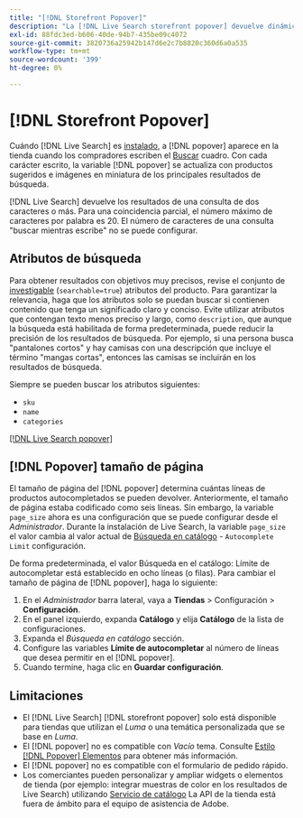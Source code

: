 ```yaml
---
title: "[!DNL Storefront Popover]"
description: "La [!DNL Live Search storefront popover] devuelve dinámicamente productos sugeridos y miniaturas."
exl-id: 88fdc3ed-b606-40de-94b7-435be09c4072
source-git-commit: 3820736a25942b147d6e2c7b8820c360d6a0a535
workflow-type: tm+mt
source-wordcount: '399'
ht-degree: 0%

---
```


# [!DNL Storefront Popover]

Cuándo [!DNL Live Search] es [instalado](install.md), a [!DNL popover] aparece en la tienda cuando los compradores escriben el [Buscar](https://experienceleague.adobe.com/docs/commerce-admin/catalog/catalog/search/search.html#quick-search) cuadro. Con cada carácter escrito, la variable [!DNL popover] se actualiza con productos sugeridos e imágenes en miniatura de los principales resultados de búsqueda.

[!DNL Live Search] devuelve los resultados de una consulta de dos caracteres o más. Para una coincidencia parcial, el número máximo de caracteres por palabra es 20. El número de caracteres de una consulta &quot;buscar mientras escribe&quot; no se puede configurar.

## Atributos de búsqueda

Para obtener resultados con objetivos muy precisos, revise el conjunto de [investigable](https://experienceleague.adobe.com/docs/commerce-admin/catalog/product-attributes/product-attributes.html) (`searchable=true`) atributos del producto. Para garantizar la relevancia, haga que los atributos solo se puedan buscar si contienen contenido que tenga un significado claro y conciso. Evite utilizar atributos que contengan texto menos preciso y largo, como `description`, que aunque la búsqueda está habilitada de forma predeterminada, puede reducir la precisión de los resultados de búsqueda. Por ejemplo, si una persona busca &quot;pantalones cortos&quot; y hay camisas con una descripción que incluye el término &quot;mangas cortas&quot;, entonces las camisas se incluirán en los resultados de búsqueda.

Siempre se pueden buscar los atributos siguientes:

* `sku`
* `name`
* `categories`

[[!DNL Live Search popover]](assets/storefront-search-as-you-type.png)

## [!DNL Popover] tamaño de página

El tamaño de página del [!DNL popover] determina cuántas líneas de productos autocompletados se pueden devolver. Anteriormente, el tamaño de página estaba codificado como seis líneas. Sin embargo, la variable `page_size` ahora es una configuración que se puede configurar desde el *Administrador*. Durante la instalación de Live Search, la variable `page_size` el valor cambia al valor actual de [Búsqueda en catálogo](https://experienceleague.adobe.com/docs/commerce-admin/config/catalog/catalog.html) - `Autocomplete Limit` configuración.

De forma predeterminada, el valor Búsqueda en el catálogo: Límite de autocompletar está establecido en ocho líneas (o filas). Para cambiar el tamaño de página de [!DNL popover], haga lo siguiente:

1. En el *Administrador* barra lateral, vaya a **Tiendas** > Configuración > **Configuración**.
1. En el panel izquierdo, expanda **Catálogo** y elija **Catálogo** de la lista de configuraciones.
1. Expanda el *Búsqueda en catálogo* sección.
1. Configure las variables **Límite de autocompletar** al número de líneas que desea permitir en el [!DNL popover].
1. Cuando termine, haga clic en **Guardar configuración**.

## Limitaciones

* El [!DNL Live Search] [!DNL storefront popover] solo está disponible para tiendas que utilizan el *Luma* o una temática personalizada que se base en *Luma*.
* El [!DNL popover] no es compatible con *Vacío* tema. Consulte [Estilo [!DNL Popover] Elementos](storefront-popover-styling.md) para obtener más información.
* El [!DNL popover] no es compatible con el formulario de pedido rápido.
* Los comerciantes pueden personalizar y ampliar widgets o elementos de tienda (por ejemplo: integrar muestras de color en los resultados de Live Search) utilizando [Servicio de catálogo](../catalog-service/overview.md) La API de la tienda está fuera de ámbito para el equipo de asistencia de Adobe.

